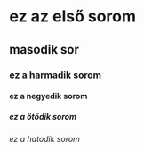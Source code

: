 # ez az első sorom
## masodik sor
### ez a harmadik sorom
#### ez a negyedik sorom
##### ez a ötödik sorom
###### ez a hatodik sorom